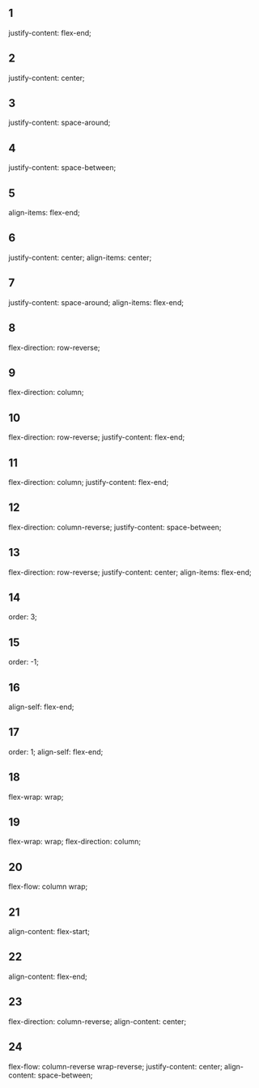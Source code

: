 ## 1

justify-content: flex-end;

## 2

justify-content: center;

## 3

justify-content: space-around;

## 4

justify-content: space-between;

## 5

align-items: flex-end;

## 6

justify-content: center;
align-items: center;

## 7

justify-content: space-around;
align-items: flex-end;

## 8

flex-direction: row-reverse;

## 9

flex-direction: column;

## 10

flex-direction: row-reverse;
justify-content: flex-end;

## 11

flex-direction: column;
justify-content: flex-end;

## 12

flex-direction: column-reverse;
justify-content: space-between;

## 13

flex-direction: row-reverse;
justify-content: center;
align-items: flex-end;

## 14

order: 3;

## 15

order: -1;

## 16

align-self: flex-end;

## 17

order: 1;
align-self: flex-end;

## 18

flex-wrap: wrap;

## 19

flex-wrap: wrap;
flex-direction: column;

## 20

flex-flow: column wrap;

## 21

align-content: flex-start;

## 22

align-content: flex-end;

## 23

flex-direction: column-reverse;
align-content: center;

## 24

flex-flow: column-reverse wrap-reverse;
justify-content: center;
align-content: space-between;
